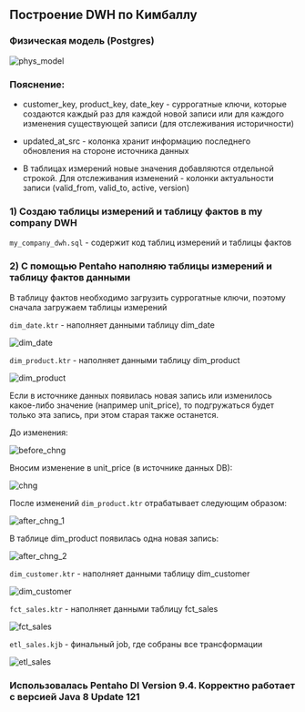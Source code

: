 ## Построение DWH по Кимбаллу
### Физическая модель (Postgres)

![phys_model](https://github.com/romantitovmephi/DWH_Kimball_Model/blob/main/screens/phys_model.png)

### Пояснение:
- customer_key, product_key, date_key - суррогатные ключи, которые создаются каждый раз для каждой новой записи или для каждого изменения существующей записи (для отслеживания историчности)

- updated_at_src - колонка хранит информацию последнего обновления на стороне источника данных

- В таблицах измерений новые значения добавляются отдельной строкой. Для отслеживания изменений - колонки актуальности записи (valid_from, valid_to, active, version)


### 1) Создаю таблицы измерений и таблицу фактов в my company DWH 
   
`my_company_dwh.sql` - содержит код таблиц измерений и таблицы фактов

### 2) С помощью Pentaho наполняю таблицы измерений и таблицу фактов данными

В таблицу фактов необходимо загрузить суррогатные ключи, поэтому сначала загружаем таблицы измерений


`dim_date.ktr` - наполняет данными таблицу dim_date

![dim_date](https://github.com/romantitovmephi/DWH_Kimball_Model/blob/main/screens/dim_date.png)


`dim_product.ktr` - наполняет данными таблицу dim_product

![dim_product](https://github.com/romantitovmephi/DWH_Kimball_Model/blob/main/screens/dim_product.png)


Если в источнике данных появилась новая запись или изменилось какое-либо значение (например unit_price), то подгружаться будет только эта запись, при этом старая также останется.

До изменения:

![before_chng](https://github.com/romantitovmephi/DWH_Kimball_Model/blob/main/screens/before_chng.png)

Вносим изменение в unit_price (в источнике данных DB):

![chng](https://github.com/romantitovmephi/DWH_Kimball_Model/blob/main/screens/chng.png)

После изменений `dim_product.ktr` отрабатывает следующим образом:

![after_chng_1](https://github.com/romantitovmephi/DWH_Kimball_Model/blob/main/screens/after_chng_1.png)

В таблице dim_product появилась одна новая запись:

![after_chng_2](https://github.com/romantitovmephi/DWH_Kimball_Model/blob/main/screens/after_chng_2.png)


`dim_customer.ktr` - наполняет данными таблицу dim_customer

![dim_customer](https://github.com/romantitovmephi/DWH_Kimball_Model/blob/main/screens/dim_customer.png)


`fct_sales.ktr` - наполняет данными таблицу fct_sales

![fct_sales](https://github.com/romantitovmephi/DWH_Kimball_Model/blob/main/screens/fct_sales.png)


`etl_sales.kjb` - финальный job, где собраны все трансформации

![etl_sales](https://github.com/romantitovmephi/DWH_Kimball_Model/blob/main/screens/etl_sales.png)


### Использовалась Pentaho DI Version 9.4. Корректно работает с версией Java 8 Update 121
